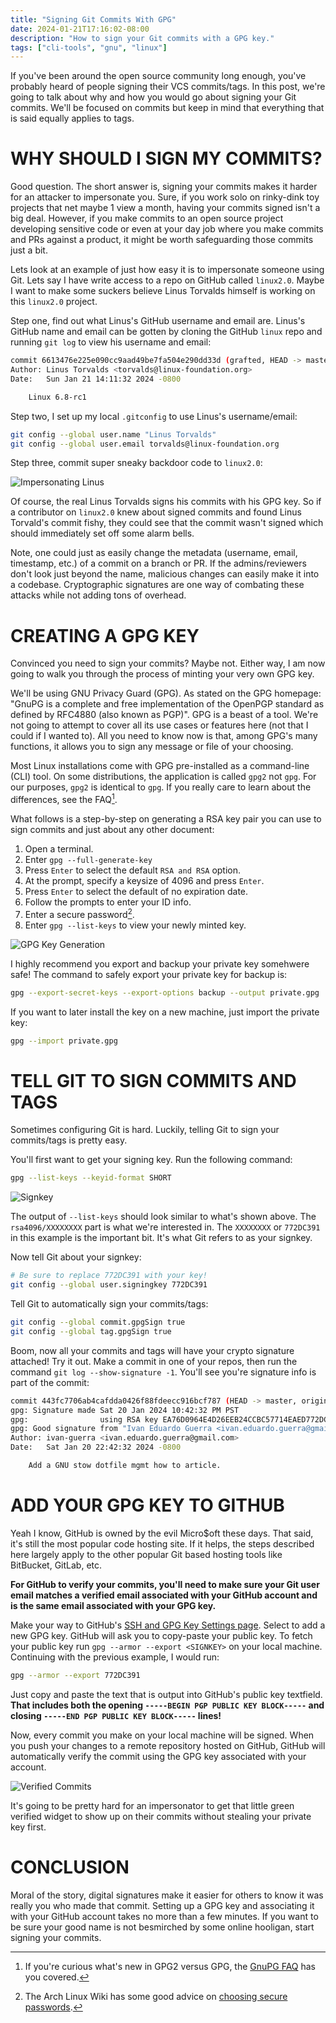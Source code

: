 ```yaml
---
title: "Signing Git Commits With GPG"
date: 2024-01-21T17:16:02-08:00
description: "How to sign your Git commits with a GPG key."
tags: ["cli-tools", "gnu", "linux"]
---
```


If you've been around the open source community long enough, you've probably
heard of people signing their VCS commits/tags. In this post, we're going to
talk about why and how you would go about signing your Git commits. We'll be
focused on commits but keep in mind that everything that is said equally applies
to tags.

# WHY SHOULD I SIGN MY COMMITS?

Good question. The short answer is, signing your commits makes it harder for an
attacker to impersonate you. Sure, if you work solo on rinky-dink toy projects
that net maybe 1 view a month, having your commits signed isn't a big deal.
However, if you make commits to an open source project developing sensitive code
or even at your day job where you make commits and PRs against a product, it
might be worth safeguarding those commits just a bit.

Lets look at an example of just how easy it is to impersonate someone using Git.
Lets say I have write access to a repo on GitHub called `linux2.0`. Maybe I want
to make some suckers believe Linus Torvalds himself is working on this
`linux2.0` project. 

Step one, find out what Linus's GitHub username and email are. Linus's GitHub
name and email can be gotten by cloning the GitHub `linux` repo and running `git
log` to view his username and email:

```bash
commit 6613476e225e090cc9aad49be7fa504e290dd33d (grafted, HEAD -> master, tag: v6.8-rc1, origin/master, origin/HEAD)
Author: Linus Torvalds <torvalds@linux-foundation.org>
Date:   Sun Jan 21 14:11:32 2024 -0800

    Linux 6.8-rc1
```

Step two, I set up my local `.gitconfig` to use Linus's username/email:

```bash
git config --global user.name "Linus Torvalds"
git config --global user.email torvalds@linux-foundation.org
```

Step three, commit super sneaky backdoor code to `linux2.0`:

![Impersonating Linus](/posts/signing-git-commits-with-gpg/impersonation.png)

Of course, the real Linus Torvalds signs his commits with his GPG key. So
if a contributor on `linux2.0` knew about signed commits and found Linus
Torvald's commit fishy, they could see that the commit wasn't signed which
should immediately set off some alarm bells.

Note, one could just as easily change the metadata (username, email, timestamp,
etc.) of a commit on a branch or PR. If the admins/reviewers don't look just
beyond the name, malicious changes can easily make it into a codebase.
Cryptographic signatures are one way of combating these attacks while not adding
tons of overhead.

# CREATING A GPG KEY

Convinced you need to sign your commits? Maybe not. Either way, I am now going to
walk you through the process of minting your very own GPG key.

We'll be using GNU Privacy Guard (GPG). As stated on the GPG homepage: "GnuPG is
a complete and free implementation of the OpenPGP standard as defined by RFC4880
(also known as PGP)". GPG is a beast of a tool. We're not going to attempt to
cover all its use cases or features here (not that I could if I wanted to). All
you need to know now is that, among GPG's many functions, it allows you to sign
any message or file of your choosing.

Most Linux installations come with GPG pre-installed as a command-line (CLI)
tool. On some distributions, the application is called `gpg2` not `gpg`. For our
purposes, `gpg2` is identical to `gpg`. If you really care to learn about the
differences, see the FAQ[^1].

What follows is a step-by-step on generating a RSA key pair you can use to sign
commits and just about any other document:

1. Open a terminal.
2. Enter `gpg --full-generate-key`
3. Press `Enter` to select the default `RSA and RSA` option.
4. At the prompt, specify a keysize of 4096 and press `Enter`.
5. Press `Enter` to select the default of no expiration date.
6. Follow the prompts to enter your ID info.
7. Enter a secure password[^2].
8. Enter `gpg --list-keys` to view your newly minted key.

![GPG Key Generation](/posts/signing-git-commits-with-gpg/keygen.png)

I highly recommend you export and backup your private key somehwere safe! The
command to safely export your private key for backup is:

```bash
gpg --export-secret-keys --export-options backup --output private.gpg
```

If you want to later install the key on a new machine, just import the private
key:

```bash
gpg --import private.gpg
```

# TELL GIT TO SIGN COMMITS AND TAGS

Sometimes configuring Git is hard. Luckily, telling Git to sign your
commits/tags is pretty easy.

You'll first want to get your signing key. Run the following command:

```bash
gpg --list-keys --keyid-format SHORT
```

![Signkey](/posts/signing-git-commits-with-gpg/signkey.png)

The output of `--list-keys` should look similar to what's shown above. The
`rsa4096/XXXXXXXX` part is what we're interested in. The `XXXXXXXX` or
`772DC391` in this example is the important bit. It's what Git refers to as your
signkey.

Now tell Git about your signkey:

```bash
# Be sure to replace 772DC391 with your key!
git config --global user.signingkey 772DC391
```

Tell Git to automatically sign your commits/tags:

```bash
git config --global commit.gpgSign true
git config --global tag.gpgSign true
```

Boom, now all your commits and tags will have your crypto signature attached!
Try it out. Make a commit in one of your repos, then run the command `git log
--show-signature -1`. You'll see you're signature info is part of the commit:

```bash
commit 443fc7706ab4cafdda0426f88fdeecc916bcf787 (HEAD -> master, origin/master)
gpg: Signature made Sat 20 Jan 2024 10:42:32 PM PST
gpg:                using RSA key EA76D0964E4D26EEB24CCBC57714EAED772DC391
gpg: Good signature from "Ivan Eduardo Guerra <ivan.eduardo.guerra@gmail.com>" [ultimate]
Author: ivan-guerra <ivan.eduardo.guerra@gmail.com>
Date:   Sat Jan 20 22:42:32 2024 -0800

    Add a GNU stow dotfile mgmt how to article.
```

# ADD YOUR GPG KEY TO GITHUB

Yeah I know, GitHub is owned by the evil Micro$oft these days. That said, it's
still the most popular code hosting site. If it helps, the steps described here
largely apply to the other popular Git based hosting tools like BitBucket,
GitLab, etc.

**For GitHub to verify your commits, you'll need to make sure your Git user
email matches a verified email associated with your GitHub account and is the
same email associated with your GPG key.** 

Make your way to GitHub's [SSH and GPG Key Settings page][3]. Select to add a
new GPG key. GitHub will ask you to copy-paste your public key. To fetch your
public key run `gpg --armor --export <SIGNKEY>` on your local machine.
Continuing with the previous example, I would run:

```bash
gpg --armor --export 772DC391
```

Just copy and paste the text that is output into GitHub's public key textfield.
**That includes both the opening `-----BEGIN PGP PUBLIC KEY BLOCK-----` and
closing `-----END PGP PUBLIC KEY BLOCK-----` lines!**

Now, every commit you make on your local machine will be signed. When you push
your changes to a remote repository hosted on GitHub, GitHub will automatically
verify the commit using the GPG key associated with your account.

![Verified Commits](/posts/signing-git-commits-with-gpg/verified.png)

It's going to be pretty hard for an impersonator to get that little green
verified widget to show up on their commits without stealing your private key
first.

# CONCLUSION

Moral of the story, digital signatures make it easier for others to know it was
really you who made that commit. Setting up a GPG key and associating it with
your GitHub account takes no more than a few minutes. If you want to be sure
your good name is not besmirched by some online hooligan, start signing your
commits.

[1]: https://www.gnupg.org/faq/whats-new-in-2.1.html
[2]: https://wiki.archlinux.org/title/security#Choosing_secure_passwords
[3]: https://github.com/settings/keys

[^1]: If you're curious what's new in GPG2 versus GPG, the [GnuPG FAQ][1] has
    you covered.
[^2]: The Arch Linux Wiki has some good advice on [choosing secure
    passwords][2].
